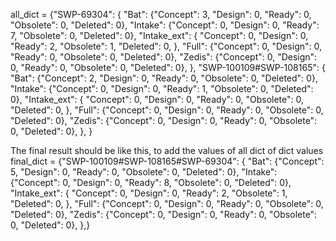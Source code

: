 all_dict = {"SWP-69304": {
        "Bat": {"Concept": 3, "Design": 0, "Ready": 0, "Obsolete": 0, "Deleted": 0},
        "Intake": {"Concept": 0, "Design": 0, "Ready": 7, "Obsolete": 0, "Deleted": 0},
        "Intake_ext": {
            "Concept": 0,
            "Design": 0,
            "Ready": 2,
            "Obsolete": 1,
            "Deleted": 0,
        },
        "Full": {"Concept": 0, "Design": 0, "Ready": 0, "Obsolete": 0, "Deleted": 0},
        "Zedis": {"Concept": 0, "Design": 0, "Ready": 0, "Obsolete": 0, "Deleted": 0},
    },
"SWP-100109#SWP-108165": {
	"Bat": {"Concept": 2, "Design": 0, "Ready": 0, "Obsolete": 0, "Deleted": 0},
	"Intake": {"Concept": 0, "Design": 0, "Ready": 1, "Obsolete": 0, "Deleted": 0},
	"Intake_ext": {
		"Concept": 0,
		"Design": 0,
		"Ready": 0,
		"Obsolete": 0,
		"Deleted": 0,
	},
	"Full": {"Concept": 0, "Design": 0, "Ready": 0, "Obsolete": 0, "Deleted": 0},
        "Zedis": {"Concept": 0, "Design": 0, "Ready": 0, "Obsolete": 0, "Deleted": 0},
	},
	}
	
The final result should be like this, to add the values of all dict of dict values
	final_dict = {"SWP-100109#SWP-108165#SWP-69304": {
	"Bat": {"Concept": 5, "Design": 0, "Ready": 0, "Obsolete": 0, "Deleted": 0},
	"Intake": {"Concept": 0, "Design": 0, "Ready": 8, "Obsolete": 0, "Deleted": 0},
	"Intake_ext": {
		"Concept": 0,
		"Design": 0,
		"Ready": 2,
		"Obsolete": 1,
		"Deleted": 0,
	},
	"Full": {"Concept": 0, "Design": 0, "Ready": 0, "Obsolete": 0, "Deleted": 0},
        "Zedis": {"Concept": 0, "Design": 0, "Ready": 0, "Obsolete": 0, "Deleted": 0},
	},}

